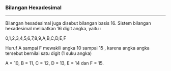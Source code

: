 ### Bilangan Hexadesimal
---
Bilangan hexadesimal juga disebut bilangan basis
16. Sistem bilangan hexadesimal melibatkan 16 digit angka, yaitu : 

0,1,2,3,4,5,6,7,8,9,A,B,C,D,E,F

Huruf A sampai F mewakili angka 10 sampai 15 , karena angka angka tersebut bernilai satu digit (1 suku angka)

A = 10, B = 11, C = 12, D = 13, E = 14 dan F = 15.
